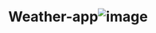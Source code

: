 # Weather-app![image](https://user-images.githubusercontent.com/86118583/162609457-2bf72578-e6d4-4035-a3ed-056b421f1136.png)
